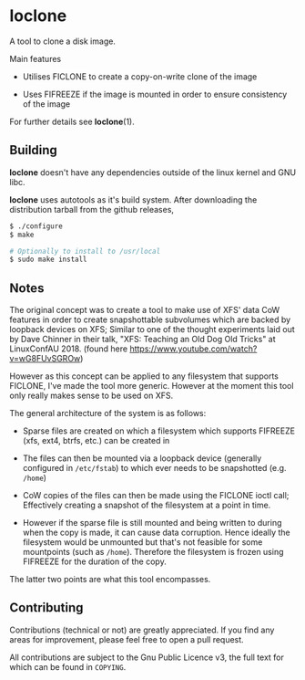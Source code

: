 # loclone
A tool to clone a disk image.

Main features

- Utilises FICLONE to create a copy-on-write clone of the image

- Uses FIFREEZE if the image is mounted in order to ensure consistency of the
  image

For further details see **loclone**(1).

## Building

**loclone** doesn't have any dependencies outside of the linux kernel and GNU
libc.

**loclone** uses autotools as it's build system. After downloading the
distribution tarball from the github releases, 

```bash
$ ./configure
$ make

# Optionally to install to /usr/local
$ sudo make install
```

## Notes 

The original concept was to create a tool to make use of XFS' data CoW features
in order to create snapshottable subvolumes which are backed by loopback
devices on XFS; Similar to one of the thought experiments laid out by Dave
Chinner in their talk, "XFS: Teaching an Old Dog Old Tricks" at LinuxConfAU 2018.
(found here https://www.youtube.com/watch?v=wG8FUvSGROw)

However as this concept can be applied to any filesystem that supports FICLONE,
I've made the tool more generic. However at the moment this tool only really
makes sense to be used on XFS.

The general architecture of the system is as follows:

- Sparse files are created on which a filesystem which supports FIFREEZE (xfs,
  ext4, btrfs, etc.) can be created in

- The files can then be mounted via a loopback device (generally configured in
  `/etc/fstab`) to which ever needs to be snapshotted (e.g. `/home`)

- CoW copies of the files can then be made using the FICLONE ioctl call;
  Effectively creating a snapshot of the filesystem at a point in time.

- However if the sparse file is still mounted and being written to during when
  the copy is made, it can cause data corruption. Hence ideally the filesystem
  would be unmounted but that's not feasible for some mountpoints (such as
  `/home`). Therefore the filesystem is frozen using FIFREEZE for the duration
  of the copy.

The latter two points are what this tool encompasses.

## Contributing

Contributions (technical or not) are greatly appreciated. If you find any
areas for improvement, please feel free to open a pull request.

All contributions are subject to the Gnu Public Licence v3, the full text for
which can be found in `COPYING`.

